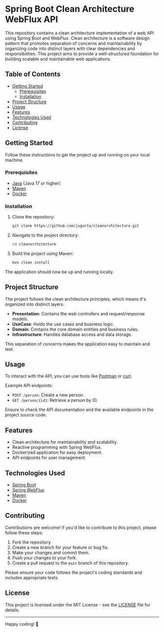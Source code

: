 # Spring Boot Clean Architecture WebFlux API

This repository contains a clean architecture implementation of a web API using Spring Boot and WebFlux. Clean architecture is a software design pattern that promotes separation of concerns and maintainability by organizing code into distinct layers with clear dependencies and responsibilities. This project aims to provide a well-structured foundation for building scalable and maintainable web applications.

## Table of Contents

- [Getting Started](#getting-started)
    - [Prerequisites](#prerequisites)
    - [Installation](#installation)
- [Project Structure](#project-structure)
- [Usage](#usage)
- [Features](#features)
- [Technologies Used](#technologies-used)
- [Contributing](#contributing)
- [License](#license)

## Getting Started

Follow these instructions to get the project up and running on your local machine.

### Prerequisites

- [Java](https://www.oracle.com/java/technologies/javase-downloads.html) (Java 17 or higher)
- [Maven](https://maven.apache.org/download.cgi)
- [Docker](https://docs.docker.com/get-docker/)

### Installation

1. Clone the repository:

   ```bash
   git clone https://github.com/jugurta/cleanarchitecture.git
   ```

2. Navigate to the project directory:

   ```bash
   cd cleanarchitecture
   ```

3. Build the project using Maven:

   ```bash
   mvn clean install
   ```

The application should now be up and running locally.

## Project Structure

The project follows the clean architecture principles, which means it's organized into distinct layers:

- **Presentation**: Contains the web controllers and request/response models.
- **UseCase**: Holds the use cases and business logic.
- **Domain**: Contains the core domain entities and business rules.
- **Infrastructure**: Handles database access and data storage.

This separation of concerns makes the application easy to maintain and test.

## Usage

To interact with the API, you can use tools like [Postman](https://www.postman.com/) or [curl](https://curl.se/).

Example API endpoints:


- `POST /person`: Create a new person.
- `GET /person/{id}`: Retrieve a person by ID.

Ensure to check the API documentation and the available endpoints in the project source code.

## Features

- Clean architecture for maintainability and scalability.
- Reactive programming with Spring WebFlux.
- Dockerized application for easy deployment.
- API endpoints for user management.

## Technologies Used

- [Spring Boot](https://spring.io/projects/spring-boot)
- [Spring WebFlux](https://docs.spring.io/spring-framework/docs/current/reference/html/web-reactive.html)
- [Maven](https://maven.apache.org/)
- [Docker](https://www.docker.com/)

## Contributing

Contributions are welcome! If you'd like to contribute to this project, please follow these steps:

1. Fork the repository.
2. Create a new branch for your feature or bug fix.
3. Make your changes and commit them.
4. Push your changes to your fork.
5. Create a pull request to the `main` branch of this repository.

Please ensure your code follows the project's coding standards and includes appropriate tests.

## License

This project is licensed under the MIT License - see the [LICENSE](LICENSE) file for details.

---

Happy coding! 🚀